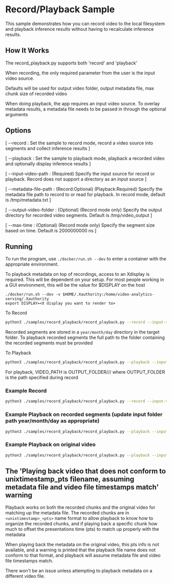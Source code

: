 # Record/Playback Sample

This sample demonstrates how you can record video to the local filesystem and playback inference results without having to recalculate inference results.

## How It Works

The record_playback.py supports both 'record' and 'playback'

When recording, the only required parameter from the user is the input video source.

Defaults will be used for output video folder, output metadata file, max chunk size of recorded video

When doing playback, the app requires an input video source. To overlay metadata results, a metadata file needs to be passed in through the optional arguments

## Options

[ --record : Set the sample to record mode, record a video source into segments and collect inference results ]

[ --playback : Set the sample to playback mode, playback a recorded video and optionally display inference results ]

[ --input-video-path : (Required) Specify the input source for record or playback. Record does not support a directory as an input source ]

[ --metadata-file-path : (Record:Optional) (Playback:Required) Specify the metadata file path to record to or read for playback. In record mode, default is /tmp/metadata.txt ]

[ --output-video-folder : (Optional) (Record mode only) Specify the output directory for recorded video segments. Default is /tmp/video_output ]

[ --max-time : (Optional) (Record mode only) Specify the segment size based on time. Default is 2000000000 ns ]

## Running

To run the program, use `./docker/run.sh --dev` to enter a container with the appropriate environment.

To playback metadata on top of recordings, access to an Xdisplay is required. This will be dependent on your setup. For most people working in a GUI environment, this will be the value for $DISPLAY on the host

```
./docker/run.sh --dev -v $HOME/.Xauthority:/home/video-analytics-serving/.Xauthority
export DISPLAY=<X display you want to render to>
```

To Record

```sh
python3 ./samples/record_playback/record_playback.py --record --input-video-path <VIDEO_PATH> --metadata-file-path <METADATA_PATH> --output-video-folder <OUTPUT_FOLDER>
```

Recorded segments are stored in a `year/month/day` directory in the target folder. To playback recorded segments the full path to the folder containing the recorded segments must be provided

To Playback

```sh
python3 ./samples/record_playback/record_playback.py --playback --input-video-path <VIDEO_PATH> --metadata-file-path <METADATA_PATH>
```

For playback, VIDEO_PATH is OUTPUT_FOLDER/<year>/<month>/<day> where OUTPUT_FOLDER is the path specified during record

### Example Record
```sh
python3 ./samples/record_playback/record_playback.py --record --input-video-path /home/video-analytics-serving/samples/bottle_detection.mp4
```

### Example Playback on recorded segments (update input folder path year/month/day as appropriate)
```sh
python3 ./samples/record_playback/record_playback.py --playback --input-video-path /tmp/video_output/2021/1/1/ --metadata-file-path /tmp/metadata.txt
```

### Example Playback on original video
```sh
python3 ./samples/record_playback/record_playback.py --playback --input-video-path /home/video-analytics-serving/samples/bottle_detection.mp4 --metadata-file-path /tmp/metadata.txt
```

## The 'Playing back video that does not conform to unixtimestamp_pts filename, assuming metadata file and video file timestamps match' warning
Playback works on both the recorded chunks and the original video for matching up the metadata file. The recorded chunks are in `<unixtimestamp>_<pts>` name format to allow playback to know how to organize the recorded chunks, and if playing back a specific chunk how much to offset the presentations time (pts) to match up properly with the metadata

When playing back the metadata on the original video, this pts info is not available, and a warning is printed that the playback file name does not conform to that format, and playback will assume metadata file and video file timestamps match.

There won't be an issue unless attempting to playback metadata on a different video file.
